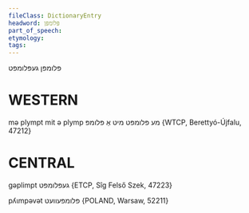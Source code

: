 ```yaml
---
fileClass: DictionaryEntry
headword: פּלומפּן
part_of_speech: 
etymology: 
tags: 
---
```

פּלומפּן
געפּלומפּט

WESTERN
========

mə plympt mit ə plymp מע פּלומפּט מיט אַ פּלומפּ {WTCP, Berettyó-Újfalu, 47212}

CENTRAL
========

gəplimpt געפּלומפּט {ETCP, Sîg Felső Szek, 47223}

pʎɩmpəvət פּלומפּעוועט {POLAND, Warsaw, 52211}